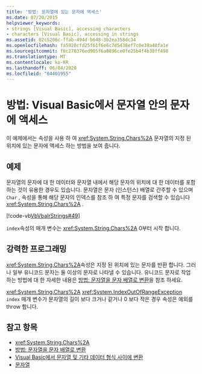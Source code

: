 ```yaml
---
title: '방법: 문자열에 있는 문자에 액세스'
ms.date: 07/20/2015
helpviewer_keywords:
- strings [Visual Basic], accessing characters
- characters [Visual Basic], accessing in strings
ms.assetid: 02c5206c-ffab-494d-b648-3b2ea358dc34
ms.openlocfilehash: fa5920cfd25f61f6e6c7d5438ef7c0e38a48fa1e
ms.sourcegitcommit: f8c270376ed905f6a8896ce0fe25b4f4b38ff498
ms.translationtype: MT
ms.contentlocale: ko-KR
ms.lasthandoff: 06/04/2020
ms.locfileid: "84401955"
---
```

# <a name="how-to-access-characters-in-strings-in-visual-basic"></a>방법: Visual Basic에서 문자열 안의 문자에 액세스
이 예제에서는 속성을 사용 하 여 <xref:System.String.Chars%2A> 문자열의 지정 된 위치에 있는 문자에 액세스 하는 방법을 보여 줍니다.  
  
## <a name="example"></a>예제  
 문자열의 문자에 대 한 데이터와 문자열 내에서 해당 문자의 위치에 대 한 데이터를 포함 하는 것이 유용한 경우도 있습니다. 문자열은 문자 (인스턴스) 배열로 간주할 수 있으며 `Char` , 속성을 통해 해당 문자의 인덱스를 참조 하 여 특정 문자를 검색할 수 있습니다 <xref:System.String.Chars%2A> .  
  
 [!code-vb[VbVbalrStrings#49](~/samples/snippets/visualbasic/VS_Snippets_VBCSharp/VbVbalrStrings/VB/Class2.vb#49)]  
  
 `index`속성의 매개 변수는 <xref:System.String.Chars%2A> 0부터 시작 합니다.  
  
## <a name="robust-programming"></a>강력한 프로그래밍  
 <xref:System.String.Chars%2A>속성은 지정 된 위치에 있는 문자를 반환 합니다. 그러나 일부 유니코드 문자는 둘 이상의 문자로 나타낼 수 있습니다. 유니코드 문자로 작업 하는 방법에 대 한 자세한 내용은 [방법: 문자열을 문자 배열로 변환](how-to-convert-a-string-to-an-array-of-characters.md)을 참조 하세요.  
  
 <xref:System.String.Chars%2A> <xref:System.IndexOutOfRangeException> `index` 매개 변수가 문자열의 길이 보다 크거나 같거나 0 보다 작은 경우 속성은 예외를 throw 합니다.  
  
## <a name="see-also"></a>참고 항목

- <xref:System.String.Chars%2A>
- [방법: 문자열을 문자 배열로 변환](how-to-convert-a-string-to-an-array-of-characters.md)
- [Visual Basic에서 문자열 및 기타 데이터 형식 사이에 변환](converting-between-strings-and-other-data-types.md)
- [문자열](index.md)
